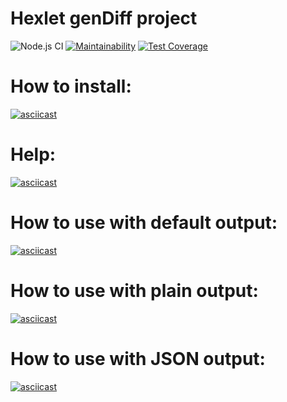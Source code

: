 # Hexlet genDiff project

![Node.js CI](https://github.com/Heizoinside/frontend-project-lvl2/workflows/Node.js%20CI/badge.svg)
[![Maintainability](https://api.codeclimate.com/v1/badges/5eec2e88abc5dff6a42b/maintainability)](https://codeclimate.com/github/Heizoinside/frontend-project-lvl2/maintainability)
[![Test Coverage](https://api.codeclimate.com/v1/badges/5eec2e88abc5dff6a42b/test_coverage)](https://codeclimate.com/github/Heizoinside/frontend-project-lvl2/test_coverage)

# How to install:

[![asciicast](https://asciinema.org/a/DyWcuxVIvLPpCSxDLSqj4JQJj.svg)](https://asciinema.org/a/DyWcuxVIvLPpCSxDLSqj4JQJj)

# Help:

[![asciicast](https://asciinema.org/a/tbrks71kdsMtyJtFtPumZ4QpB.svg)](https://asciinema.org/a/tbrks71kdsMtyJtFtPumZ4QpB)

# How to use with default output:

[![asciicast](https://asciinema.org/a/t1WtKAmkz1mhhW0GaAIkuWpBa.svg)](https://asciinema.org/a/t1WtKAmkz1mhhW0GaAIkuWpBa)

# How to use with plain output:

[![asciicast](https://asciinema.org/a/xyjDwuzZe7OVrhelDTOkh5qYb.svg)](https://asciinema.org/a/xyjDwuzZe7OVrhelDTOkh5qYb)

# How to use with JSON output:

[![asciicast](https://asciinema.org/a/3mQZZzV5L6DBkCQJuCkNkXnEI.svg)](https://asciinema.org/a/3mQZZzV5L6DBkCQJuCkNkXnEI)

